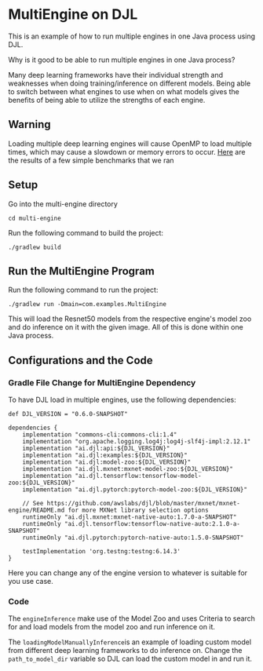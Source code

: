 # MultiEngine on DJL
This is an example of how to run multiple engines in one Java process using DJL.

Why is it good to be able to run multiple engines in one Java process?

Many deep learning frameworks have their individual strength and weaknesses when doing training/inference
on different models. Being able to switch between what engines to use when on what models gives the benefits
of being able to utilize the strengths of each engine.

## Warning
Loading multiple deep learning engines will cause OpenMP to load multiple times, which may cause a slowdown
or memory errors to occur. [Here](performance_numbers.md) are the results of a few simple benchmarks that we ran

## Setup
Go into the multi-engine directory

`cd multi-engine`

Run the following command to build the project:

`./gradlew build`

## Run the MultiEngine Program

Run the following command to run the project:

`./gradlew run -Dmain=com.examples.MultiEngine`

This will load the Resnet50 models from the respective engine's model zoo and do inference on it with the given image.
All of this is done within one Java process.


## Configurations and the Code

### Gradle File Change for MultiEngine Dependency
To have DJL load in multiple engines, use the following dependencies:

```
def DJL_VERSION = "0.6.0-SNAPSHOT"

dependencies {
    implementation "commons-cli:commons-cli:1.4"
    implementation "org.apache.logging.log4j:log4j-slf4j-impl:2.12.1"
    implementation "ai.djl:api:${DJL_VERSION}"
    implementation "ai.djl:examples:${DJL_VERSION}"
    implementation "ai.djl:model-zoo:${DJL_VERSION}"
    implementation "ai.djl.mxnet:mxnet-model-zoo:${DJL_VERSION}"
    implementation "ai.djl.tensorflow:tensorflow-model-zoo:${DJL_VERSION}"
    implementation "ai.djl.pytorch:pytorch-model-zoo:${DJL_VERSION}"

    // See https://github.com/awslabs/djl/blob/master/mxnet/mxnet-engine/README.md for more MXNet library selection options
    runtimeOnly "ai.djl.mxnet:mxnet-native-auto:1.7.0-a-SNAPSHOT"
    runtimeOnly "ai.djl.tensorflow:tensorflow-native-auto:2.1.0-a-SNAPSHOT"
    runtimeOnly "ai.djl.pytorch:pytorch-native-auto:1.5.0-SNAPSHOT"

    testImplementation 'org.testng:testng:6.14.3'
}
```

Here you can change any of the engine version to whatever is suitable for you use case.

### Code
The `engineInference` make use of the Model Zoo and uses Criteria to search for and load models from the model zoo and
run inference on it.

The `loadingModelManuallyInference`is an example of loading custom model from different deep learning frameworks
to do inference on. Change the `path_to_model_dir` variable so DJL can load the custom model in and run it.











